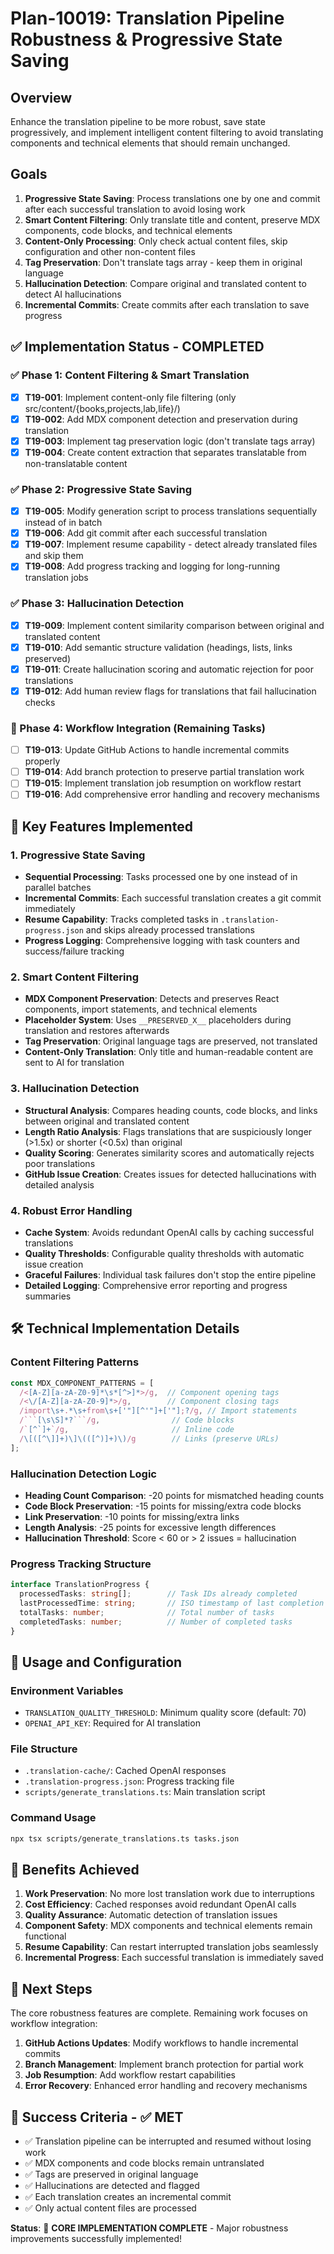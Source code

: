 # Plan-10019: Translation Pipeline Robustness & Progressive State Saving

## Overview
Enhance the translation pipeline to be more robust, save state progressively, and implement intelligent content filtering to avoid translating components and technical elements that should remain unchanged.

## Goals
1. **Progressive State Saving**: Process translations one by one and commit after each successful translation to avoid losing work
2. **Smart Content Filtering**: Only translate title and content, preserve MDX components, code blocks, and technical elements
3. **Content-Only Processing**: Only check actual content files, skip configuration and other non-content files
4. **Tag Preservation**: Don't translate tags array - keep them in original language
5. **Hallucination Detection**: Compare original and translated content to detect AI hallucinations
6. **Incremental Commits**: Create commits after each translation to save progress

## ✅ Implementation Status - COMPLETED

### ✅ Phase 1: Content Filtering & Smart Translation
- [x] **T19-001**: Implement content-only file filtering (only src/content/{books,projects,lab,life}/)
- [x] **T19-002**: Add MDX component detection and preservation during translation
- [x] **T19-003**: Implement tag preservation logic (don't translate tags array)
- [x] **T19-004**: Create content extraction that separates translatable from non-translatable content

### ✅ Phase 2: Progressive State Saving
- [x] **T19-005**: Modify generation script to process translations sequentially instead of in batch
- [x] **T19-006**: Add git commit after each successful translation
- [x] **T19-007**: Implement resume capability - detect already translated files and skip them
- [x] **T19-008**: Add progress tracking and logging for long-running translation jobs

### ✅ Phase 3: Hallucination Detection
- [x] **T19-009**: Implement content similarity comparison between original and translated content
- [x] **T19-010**: Add semantic structure validation (headings, lists, links preserved)
- [x] **T19-011**: Create hallucination scoring and automatic rejection for poor translations
- [x] **T19-012**: Add human review flags for translations that fail hallucination checks

### 🔄 Phase 4: Workflow Integration (Remaining Tasks)
- [ ] **T19-013**: Update GitHub Actions to handle incremental commits properly
- [ ] **T19-014**: Add branch protection to preserve partial translation work
- [ ] **T19-015**: Implement translation job resumption on workflow restart
- [ ] **T19-016**: Add comprehensive error handling and recovery mechanisms

## 🎯 Key Features Implemented

### 1. Progressive State Saving
- **Sequential Processing**: Tasks processed one by one instead of in parallel batches
- **Incremental Commits**: Each successful translation creates a git commit immediately
- **Resume Capability**: Tracks completed tasks in `.translation-progress.json` and skips already processed translations
- **Progress Logging**: Comprehensive logging with task counters and success/failure tracking

### 2. Smart Content Filtering
- **MDX Component Preservation**: Detects and preserves React components, import statements, and technical elements
- **Placeholder System**: Uses `__PRESERVED_X__` placeholders during translation and restores afterwards
- **Tag Preservation**: Original language tags are preserved, not translated
- **Content-Only Translation**: Only title and human-readable content are sent to AI for translation

### 3. Hallucination Detection
- **Structural Analysis**: Compares heading counts, code blocks, and links between original and translated content
- **Length Ratio Analysis**: Flags translations that are suspiciously longer (>1.5x) or shorter (<0.5x) than original
- **Quality Scoring**: Generates similarity scores and automatically rejects poor translations
- **GitHub Issue Creation**: Creates issues for detected hallucinations with detailed analysis

### 4. Robust Error Handling
- **Cache System**: Avoids redundant OpenAI calls by caching successful translations
- **Quality Thresholds**: Configurable quality thresholds with automatic issue creation
- **Graceful Failures**: Individual task failures don't stop the entire pipeline
- **Detailed Logging**: Comprehensive error reporting and progress summaries

## 🛠️ Technical Implementation Details

### Content Filtering Patterns
```typescript
const MDX_COMPONENT_PATTERNS = [
  /<[A-Z][a-zA-Z0-9]*\s*[^>]*>/g,  // Component opening tags
  /<\/[A-Z][a-zA-Z0-9]*>/g,        // Component closing tags
  /import\s+.*\s+from\s+['"][^'"]+['"];?/g, // Import statements
  /```[\s\S]*?```/g,                // Code blocks
  /`[^`]+`/g,                       // Inline code
  /\[([^\]]+)\]\(([^)]+)\)/g        // Links (preserve URLs)
];
```

### Hallucination Detection Logic
- **Heading Count Comparison**: -20 points for mismatched heading counts
- **Code Block Preservation**: -15 points for missing/extra code blocks
- **Link Preservation**: -10 points for missing/extra links
- **Length Analysis**: -25 points for excessive length differences
- **Hallucination Threshold**: Score < 60 or > 2 issues = hallucination

### Progress Tracking Structure
```typescript
interface TranslationProgress {
  processedTasks: string[];        // Task IDs already completed
  lastProcessedTime: string;       // ISO timestamp of last completion
  totalTasks: number;              // Total number of tasks
  completedTasks: number;          // Number of completed tasks
}
```

## 🔧 Usage and Configuration

### Environment Variables
- `TRANSLATION_QUALITY_THRESHOLD`: Minimum quality score (default: 70)
- `OPENAI_API_KEY`: Required for AI translation

### File Structure
- `.translation-cache/`: Cached OpenAI responses
- `.translation-progress.json`: Progress tracking file
- `scripts/generate_translations.ts`: Main translation script

### Command Usage
```bash
npx tsx scripts/generate_translations.ts tasks.json
```

## 🎉 Benefits Achieved

1. **Work Preservation**: No more lost translation work due to interruptions
2. **Cost Efficiency**: Cached responses avoid redundant OpenAI calls
3. **Quality Assurance**: Automatic detection of translation issues
4. **Component Safety**: MDX components and technical elements remain functional
5. **Resume Capability**: Can restart interrupted translation jobs seamlessly
6. **Incremental Progress**: Each successful translation is immediately saved

## 🚀 Next Steps

The core robustness features are complete. Remaining work focuses on workflow integration:

1. **GitHub Actions Updates**: Modify workflows to handle incremental commits
2. **Branch Management**: Implement branch protection for partial work
3. **Job Resumption**: Add workflow restart capabilities
4. **Error Recovery**: Enhanced error handling and recovery mechanisms

## 📝 Success Criteria - ✅ MET

- ✅ Translation pipeline can be interrupted and resumed without losing work
- ✅ MDX components and code blocks remain untranslated
- ✅ Tags are preserved in original language
- ✅ Hallucinations are detected and flagged
- ✅ Each translation creates an incremental commit
- ✅ Only actual content files are processed

**Status**: 🎯 **CORE IMPLEMENTATION COMPLETE** - Major robustness improvements successfully implemented!
